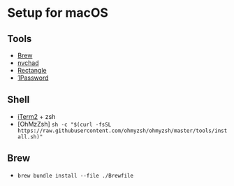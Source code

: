 # Setup for macOS

## Tools

* [Brew](https://brew.sh/)
* [nvchad](https://brew.sh/)
* [Rectangle](https://rectangleapp.com/)
* [1Password](https://1password.com/)

## Shell

* [iTerm2](https://iterm2.com/) + zsh
* [OhMzZsh] `sh -c "$(curl -fsSL https://raw.githubusercontent.com/ohmyzsh/ohmyzsh/master/tools/install.sh)"`

## Brew

* `brew bundle install --file ./Brewfile`
